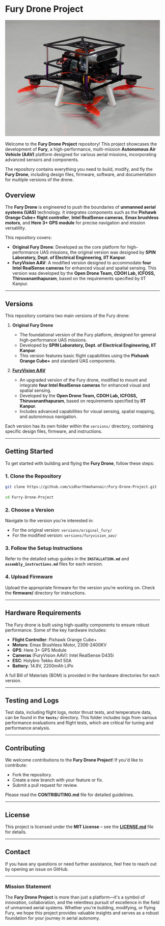 
# **Fury Drone Project**

![FuryVision AAV](/images/cover.jpg "FuryVision AAV")

Welcome to the **Fury Drone Project** repository! This project showcases the development of **Fury**, a high-performance, multi-mission **Autonomous Air Vehicle (AAV)** platform designed for various aerial missions, incorporating advanced sensors and components.

The repository contains everything you need to build, modify, and fly the **Fury Drone**, including design files, firmware, software, and documentation for multiple versions of the drone.

## **Overview**

The **Fury Drone** is engineered to push the boundaries of **unmanned aerial systems (UAS)** technology. It integrates components such as the **Pixhawk Orange Cube+ flight controller**, **Intel RealSense cameras**, **Emax brushless motors**, and **Here 3+ GPS module** for precise navigation and mission versatility.

This repository covers:
- **Original Fury Drone**: Developed as the core platform for high-performance UAS missions, the original version was designed by **SPIN Laboratory, Dept. of Electrical Engineering, IIT Kanpur**.
- **FuryVision AAV**: A modified version designed to accommodate **four Intel RealSense cameras** for enhanced visual and spatial sensing. This version was developed by the **Open Drone Team, CDOH Lab, ICFOSS, Thiruvananthapuram**, based on the requirements specified by IIT Kanpur.

---

## **Versions**

This repository contains two main versions of the Fury drone:

1. **Original Fury Drone**  
   - The foundational version of the Fury platform, designed for general high-performance UAS missions.
   - Developed by **SPIN Laboratory, Dept. of Electrical Engineering, IIT Kanpur**.
   - This version features basic flight capabilities using the **Pixhawk Orange Cube+** and standard UAS components.

2. [**FuryVision AAV**](/versions/2_furyvision_aav/README.md)  
   - An upgraded version of the Fury drone, modified to mount and integrate **four Intel RealSense cameras** for enhanced visual and spatial sensing.
   - Developed by the **Open Drone Team, CDOH Lab, ICFOSS, Thiruvananthapuram**, based on requirements specified by **IIT Kanpur**.
   - Includes advanced capabilities for visual sensing, spatial mapping, and autonomous navigation.

Each version has its own folder within the `versions/` directory, containing specific design files, firmware, and instructions.

---

## **Getting Started**

To get started with building and flying the **Fury Drone**, follow these steps:

### 1. **Clone the Repository**
   ```bash
   git clone https://github.com/sidharthmohannair/Fury-Drone-Project.git

   cd Furry-Drone-Project
   ```

### 2. **Choose a Version**
   Navigate to the version you're interested in:
   - For the original version: `versions/original_fury/`
   - For the modified version: `versions/furyvision_aav/`

### 3. **Follow the Setup Instructions**
   Refer to the detailed setup guides in the **`INSTALLATION.md`** and **`assembly_instructions.md`** files for each version.

### 4. **Upload Firmware**
   Upload the appropriate firmware for the version you’re working on. Check the **firmware/** directory for instructions.

---

## **Hardware Requirements**

The Fury drone is built using high-quality components to ensure robust performance. Some of the key hardware includes:

- **Flight Controller**: Pixhawk Orange Cube+
- **Motors**: Emax Brushless Motor, 2306-2400KV
- **GPS**: Here 3+ GPS Module
- **Cameras** (FuryVision AAV): Intel RealSense D435i
- **ESC**: Holybro Tekko 4in1 50A
- **Battery**: 14.8V, 2200mAh LiPo

A full Bill of Materials (BOM) is provided in the hardware directories for each version.

---

## **Testing and Logs**

Test data, including flight logs, motor thrust tests, and temperature data, can be found in the **`tests/`** directory. This folder includes logs from various performance evaluations and flight tests, which are critical for tuning and performance analysis.

---

## **Contributing**

We welcome contributions to the **Fury Drone Project**! If you'd like to contribute:
- Fork the repository.
- Create a new branch with your feature or fix.
- Submit a pull request for review.

Please read the **CONTRIBUTING.md** file for detailed guidelines.

---

## **License**

This project is licensed under the **MIT License** – see the [**LICENSE.md**](/LICENSE) file for details.

---

## **Contact**

If you have any questions or need further assistance, feel free to reach out by opening an issue on GitHub.

---

### **Mission Statement**

The **Fury Drone Project** is more than just a platform—it's a symbol of innovation, collaboration, and the relentless pursuit of excellence in the field of unmanned aerial systems. Whether you're building, modifying, or flying Fury, we hope this project provides valuable insights and serves as a robust foundation for your journey in aerial autonomy.
